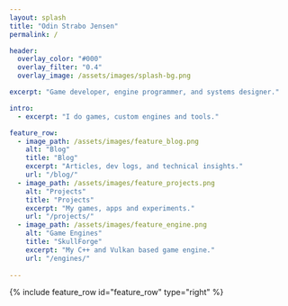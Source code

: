```yaml
---
layout: splash
title: "Odin Strabo Jensen"
permalink: /

header:
  overlay_color: "#000"
  overlay_filter: "0.4"
  overlay_image: /assets/images/splash-bg.png

excerpt: "Game developer, engine programmer, and systems designer."

intro:
  - excerpt: "I do games, custom engines and tools."

feature_row:
  - image_path: /assets/images/feature_blog.png
    alt: "Blog"
    title: "Blog"
    excerpt: "Articles, dev logs, and technical insights."
    url: "/blog/"
  - image_path: /assets/images/feature_projects.png
    alt: "Projects"
    title: "Projects"
    excerpt: "My games, apps and experiments."
    url: "/projects/"
  - image_path: /assets/images/feature_engine.png
    alt: "Game Engines"
    title: "SkullForge"
    excerpt: "My C++ and Vulkan based game engine."
    url: "/engines/"
 
---
```


{% include feature_row id="feature_row" type="right" %}